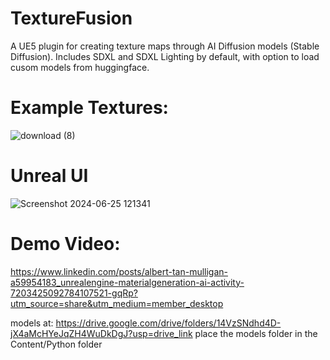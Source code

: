 # TextureFusion
A UE5 plugin for creating texture maps through AI Diffusion models (Stable Diffusion). Includes SDXL and SDXL Lighting by default, with option to load cusom models from huggingface.



# Example Textures:
![download (8)](https://github.com/AlbertTM8/TextureFusion/assets/115167346/f8542020-cf67-44ba-9727-296c01de3597)

# Unreal UI
![Screenshot 2024-06-25 121341](https://github.com/AlbertTM8/TextureFusion/assets/115167346/8c646cd0-8804-4cd4-94a3-ace346e53f31)

# Demo Video:
https://www.linkedin.com/posts/albert-tan-mulligan-a59954183_unrealengine-materialgeneration-ai-activity-7203425092784107521-gqRp?utm_source=share&utm_medium=member_desktop

models at: 
https://drive.google.com/drive/folders/14VzSNdhd4D-jX4aMcHYeJqZH4WuDkDgJ?usp=drive_link
place the models folder in the Content/Python folder

